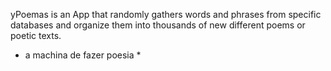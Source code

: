 yPoemas is an App that randomly gathers words and phrases
from specific databases and organize them
into thousands of new different poems or poetic texts.

* a machina de fazer poesia *
